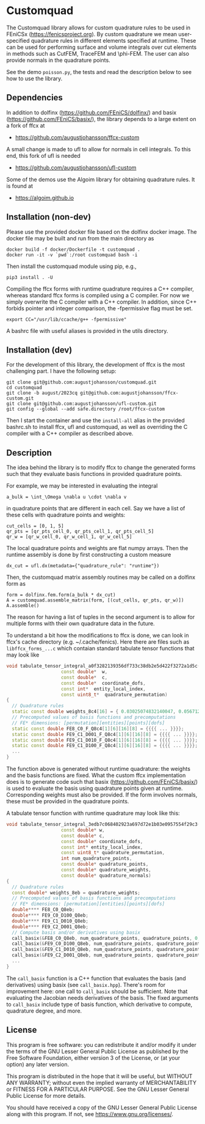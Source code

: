 # Customquad

The Customquad library allows for custom quadrature rules to be used
in FEniCSx (https://fenicsproject.org). By custom quadrature we mean
user-specified quadrature rules in different elements specified at
runtime. These can be used for performing surface and volume integrals
over cut elements in methods such as CutFEM, TraceFEM and
\phi-FEM. The user can also provide normals in the quadrature
points.

See the demo `poisson.py`, the tests and read the description below to
see how to use the library.

## Dependencies

In addition to dolfinx (https://github.com/FEniCS/dolfinx/) and basix
(https://github.com/FEniCS/basix/), the library depends to a large
extent on a fork of ffcx at
- https://github.com/augustjohansson/ffcx-custom

A small change is made to ufl to allow for normals in cell
integrals. To this end, this fork of ufl is needed
- https://github.com/augustjohansson/ufl-custom

Some of the demos use the Algoim library for obtaining quadrature
rules. It is found at
- https://algoim.github.io

## Installation (non-dev)

Please use the provided docker file based on the dolfinx docker
image. The docker file may be built and run from the main directory as
```
docker build -f docker/Dockerfile -t customquad .
docker run -it -v `pwd`:/root customquad bash -i
```
Then install the customquad module using pip, e.g.,
```
pip3 install . -U
```
Compiling the ffcx forms with runtime quadrature requires a C++
compiler, whereas standard ffcx forms is compiled using a C
compiler. For now we simply overwrite the C compiler with a C++
compiler. In addition, since C++ forbids pointer and integer
comparison, the -fpermissive flag must be set.
```
export CC="/usr/lib/ccache/g++ -fpermissive"
```
A bashrc file with useful aliases is provided in the utils directory.

## Installation (dev)

For the development of this library, the development of ffcx is the
most challenging part. I have the following setup:
```
git clone git@github.com:augustjohansson/customquad.git
cd customquad
git clone -b august/2023cq git@github.com:augustjohansson/ffcx-custom.git
git clone git@github.com:augustjohansson/ufl-custom.git
git config --global --add safe.directory /root/ffcx-custom
```
Then I start the container and use the `install-all` alias in the
provided bashrc.sh to install ffcx, ufl and customquad, as well as
overriding the C compiler with a C++ compiler as described above.

## Description

The idea behind the library is to modify ffcx to change the generated
forms such that they evaluate basis functions in provided quadrature
points.

For example, we may be interested in evaluating the integral
```
a_bulk = \int_\Omega \nabla u \cdot \nabla v
````
in quadrature points that are different in each cell. Say we have a
list of these cells with quadrature points and weights:

```
cut_cells = [0, 1, 5]
qr_pts = [qr_pts_cell_0, qr_pts_cell_1, qr_pts_cell_5]
qr_w = [qr_w_cell_0, qr_w_cell_1, qr_w_cell_5]
```

The local quadrature points and weights are flat numpy arrays. Then
the runtime assembly is done by first constructing a custom measure
```
dx_cut = ufl.dx(metadata={"quadrature_rule": "runtime"})
```
Then, the customquad matrix assembly routines may be called on a
dolfinx form as
```
form = dolfinx.fem.form(a_bulk * dx_cut)
A = customquad.assemble_matrix(form, [(cut_cells, qr_pts, qr_w)])
A.assemble()
```
The reason for having a list of tuples in the second argument is to
allow for multiple forms with their own quadrature data in the future.

To understand a bit how the modifications to ffcx is done, we can look
in ffcx's cache directory (e.g. ~/.cache/fenics). Here there are files
such as `libffcx_forms_...c` which contaian standard tabulate tensor
functions that may look like
```cpp
void tabulate_tensor_integral_a0f3282139356df733c38db2e5d422f3272a1d5c(double*  A,
				    const double*  w,
				    const double*  c,
				    const double*  coordinate_dofs,
				    const int*  entity_local_index,
				    const uint8_t*  quadrature_permutation)
{
  // Quadrature rules
  static const double weights_8c4[16] = { 0.03025074832140047, 0.05671296296296294, 0.05671296296296292, 0.03025074832140047, 0.05671296296296294, 0.1063233257526736, 0.1063233257526736, 0.05671296296296294, 0.05671296296296292, 0.1063233257526736, 0.1063233257526735, 0.05671296296296292, 0.03025074832140047, 0.05671296296296294, 0.05671296296296292, 0.03025074832140047 };
  // Precomputed values of basis functions and precomputations
  // FE* dimensions: [permutation][entities][points][dofs]
  static const double FE8_C0_F_Q8c4[1][6][16][8] = {{{{ ... }}}};
  static const double FE9_C1_D001_F_Q8c4[1][6][16][8] = {{{{ ... }}}};
  static const double FE9_C1_D010_F_Q8c4[1][6][16][8] = {{{{ ... }}}};
  static const double FE9_C1_D100_F_Q8c4[1][6][16][8] = {{{{ ... }}}};
  ...
}
```
The function above is generated without runtime quadrature: the
weights and the basis functions are fixed. What the custom ffcx
implementation does is to generate code such that basix
(https://github.com/FEniCS/basix/) is used to evaluate the basis using
quadrature points given at runtime. Corresponding weights must also be
provided. If the form involves normals, these must be provided in the
quadrature points.

A tabulate tensor function with runtime quadrature may look like this:
```cpp
void tabulate_tensor_integral_3edb7c068402923a697d72e1b03e0957554f29c3(double* A,
				    const double* w,
				    const double* c,
				    const double* coordinate_dofs,
				    const int* entity_local_index,
				    const uint8_t* quadrature_permutation,
				    int num_quadrature_points,
				    const double* quadrature_points,
				    const double* quadrature_weights,
				    const double* quadrature_normals)
{
  // Quadrature rules
  const double* weights_8eb = quadrature_weights;
  // Precomputed values of basis functions and precomputations
  // FE* dimensions: [permutation][entities][points][dofs]
  double**** FE8_C0_Q8eb;
  double**** FE9_C0_D100_Q8eb;
  double**** FE9_C1_D010_Q8eb;
  double**** FE9_C2_D001_Q8eb;
  // Compute basis and/or derivatives using basix
  call_basix(&FE8_C0_Q8eb, num_quadrature_points, quadrature_points, 0, 1, 5, 1, 0, 3);
  call_basix(&FE9_C0_D100_Q8eb, num_quadrature_points, quadrature_points, 1, 1, 5, 1, 0, 3);
  call_basix(&FE9_C1_D010_Q8eb, num_quadrature_points, quadrature_points, 2, 1, 5, 1, 0, 3);
  call_basix(&FE9_C2_D001_Q8eb, num_quadrature_points, quadrature_points, 3, 1, 5, 1, 0, 3);
  ...
}
```
The `call_basix` function is a C++ function that evaluates the basis
(and derivatives) using basix (see `call_basix.hpp`). There's room for
improvement here: one call to `call_basix` should be sufficient. Note
that evaluating the Jacobian needs derivatives of the basis. The fixed
arguments to `call_basix` include type of basis function, which
derivative to compute, quadrature degree, and more.

## License

This program is free software: you can redistribute it and/or modify
it under the terms of the GNU Lesser General Public License as published by
the Free Software Foundation, either version 3 of the License, or
(at your option) any later version.

This program is distributed in the hope that it will be useful,
but WITHOUT ANY WARRANTY; without even the implied warranty of
MERCHANTABILITY or FITNESS FOR A PARTICULAR PURPOSE. See the
GNU Lesser General Public License for more details.

You should have received a copy of the GNU Lesser General Public License
along with this program. If not, see <https://www.gnu.org/licenses/>.
